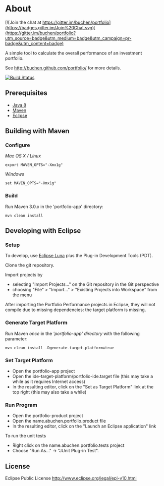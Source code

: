 # About

[![Join the chat at https://gitter.im/buchen/portfolio](https://badges.gitter.im/Join%20Chat.svg)](https://gitter.im/buchen/portfolio?utm_source=badge&utm_medium=badge&utm_campaign=pr-badge&utm_content=badge)

A simple tool to calculate the overall performance of an investment portfolio.

See http://buchen.github.com/portfolio/ for more details.

[![Build Status](https://travis-ci.org/buchen/portfolio.svg?branch=master)](https://travis-ci.org/buchen/portfolio)

## Prerequisites

* [Java 8](http://www.java.com)
* [Maven](http://maven.apache.org)
* [Eclipse](http://www.eclipse.org)

## Building with Maven

### Configure

*Mac OS X / Linux*
```
export MAVEN_OPTS="-Xmx1g"
```

*Windows*
```
set MAVEN_OPTS="-Xmx1g"
```

### Build

Run Maven 3.0.x in the 'portfolio-app' directory:

```
mvn clean install
```

## Developing with Eclipse

### Setup

To develop, use [Eclipse Luna](http://eclipse.org/downloads/) plus the Plug-in Development Tools (PDT).

Clone the git repository.

Import projects by
* selecting "Import Projects..." on the Git repository in the Git perspective
* choosing "File" > "Import..." > "Existing Projects into Workspace" from the menu 

After importing the Portfolio Performance projects in Eclipse, they will not compile due to missing dependencies: the target platform is missing.

### Generate Target Platform

Run Maven *once* in the *'portfolio-app' directory* with the following parameter:
```
mvn clean install -Dgenerate-target-platform=true
```

### Set Target Platform

* Open the portfolio-app project
* Open the ide-target-platform/portfolio-ide.target file (this may take a while as it requires Internet access)
* In the resulting editor, click on the "Set as Target Platform" link at the top right (this may also take a while)

### Run Program

* Open the portfolio-product project
* Open the name.abuchen.portfolio.product file
* In the resulting editor, click on the "Launch an Eclipse application" link

To run the unit tests
* Right click on the name.abuchen.portfolio.tests project
* Choose "Run As..." -> "JUnit Plug-in Test".

## License
 
Eclipse Public License
http://www.eclipse.org/legal/epl-v10.html
 
